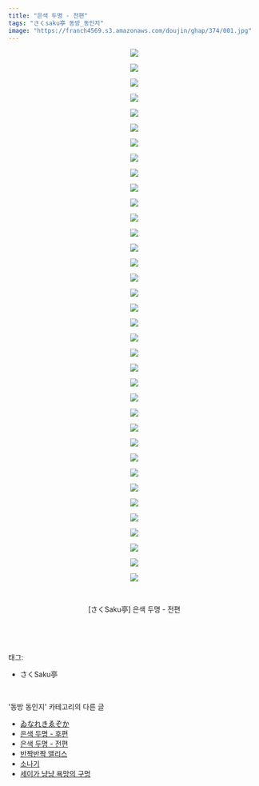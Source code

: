 ```yaml
---
title: "은색 두명 - 전편"
tags: "さくsaku亭 동방_동인지"
image: "https://franch4569.s3.amazonaws.com/doujin/ghap/374/001.jpg"
---
```

<div class="article">
<p style="text-align: center; clear: none; float: none;"><img src="{{ site.imgserver2 }}/ghap/374/001.jpg"/></p>
<p style="text-align: center; clear: none; float: none;"><img src="{{ site.imgserver2 }}/ghap/374/002.jpg"/></p>
<p style="text-align: center; clear: none; float: none;"><img src="{{ site.imgserver2 }}/ghap/374/003.jpg"/></p>
<p style="text-align: center; clear: none; float: none;"><img src="{{ site.imgserver2 }}/ghap/374/004.jpg"/></p>
<p style="text-align: center; clear: none; float: none;"><img src="{{ site.imgserver2 }}/ghap/374/005.jpg"/></p>
<p style="text-align: center; clear: none; float: none;"><img src="{{ site.imgserver2 }}/ghap/374/006.jpg"/></p>
<p style="text-align: center; clear: none; float: none;"><img src="{{ site.imgserver2 }}/ghap/374/007.jpg"/></p>
<p style="text-align: center; clear: none; float: none;"><img src="{{ site.imgserver2 }}/ghap/374/008.jpg"/></p>
<p style="text-align: center; clear: none; float: none;"><img src="{{ site.imgserver2 }}/ghap/374/009.jpg"/></p>
<p style="text-align: center; clear: none; float: none;"><img src="{{ site.imgserver2 }}/ghap/374/010.jpg"/></p>
<p style="text-align: center; clear: none; float: none;"><img src="{{ site.imgserver2 }}/ghap/374/011.jpg"/></p>
<p style="text-align: center; clear: none; float: none;"><img src="{{ site.imgserver2 }}/ghap/374/012.jpg"/></p>
<p style="text-align: center; clear: none; float: none;"><img src="{{ site.imgserver2 }}/ghap/374/013.jpg"/></p>
<p style="text-align: center; clear: none; float: none;"><img src="{{ site.imgserver2 }}/ghap/374/014.jpg"/></p>
<p style="text-align: center; clear: none; float: none;"><img src="{{ site.imgserver2 }}/ghap/374/015.jpg"/></p>
<p style="text-align: center; clear: none; float: none;"><img src="{{ site.imgserver2 }}/ghap/374/016.jpg"/></p>
<p style="text-align: center; clear: none; float: none;"><img src="{{ site.imgserver2 }}/ghap/374/017.jpg"/></p>
<p style="text-align: center; clear: none; float: none;"><img src="{{ site.imgserver2 }}/ghap/374/018.jpg"/></p>
<p style="text-align: center; clear: none; float: none;"><img src="{{ site.imgserver2 }}/ghap/374/019.jpg"/></p>
<p style="text-align: center; clear: none; float: none;"><img src="{{ site.imgserver2 }}/ghap/374/020.jpg"/></p>
<p style="text-align: center; clear: none; float: none;"><img src="{{ site.imgserver2 }}/ghap/374/021.jpg"/></p>
<p style="text-align: center; clear: none; float: none;"><img src="{{ site.imgserver2 }}/ghap/374/022.jpg"/></p>
<p style="text-align: center; clear: none; float: none;"><img src="{{ site.imgserver2 }}/ghap/374/023.jpg"/></p>
<p style="text-align: center; clear: none; float: none;"><img src="{{ site.imgserver2 }}/ghap/374/024.jpg"/></p>
<p style="text-align: center; clear: none; float: none;"><img src="{{ site.imgserver2 }}/ghap/374/025.jpg"/></p>
<p style="text-align: center; clear: none; float: none;"><img src="{{ site.imgserver2 }}/ghap/374/026.jpg"/></p>
<p style="text-align: center; clear: none; float: none;"><img src="{{ site.imgserver2 }}/ghap/374/027.jpg"/></p>
<p style="text-align: center; clear: none; float: none;"><img src="{{ site.imgserver2 }}/ghap/374/028.jpg"/></p>
<p style="text-align: center; clear: none; float: none;"><img src="{{ site.imgserver2 }}/ghap/374/029.jpg"/></p>
<p style="text-align: center; clear: none; float: none;"><img src="{{ site.imgserver2 }}/ghap/374/030.jpg"/></p>
<p style="text-align: center; clear: none; float: none;"><img src="{{ site.imgserver2 }}/ghap/374/031.jpg"/></p>
<p style="text-align: center; clear: none; float: none;"><img src="{{ site.imgserver2 }}/ghap/374/032.jpg"/></p>
<p style="text-align: center; clear: none; float: none;"><img src="{{ site.imgserver2 }}/ghap/374/033.jpg"/></p>
<p style="text-align: center; clear: none; float: none;"><img src="{{ site.imgserver2 }}/ghap/374/034.jpg"/></p>
<p style="text-align: center; clear: none; float: none;"><img src="{{ site.imgserver2 }}/ghap/374/035.jpg"/></p>
<p style="text-align: center; clear: none; float: none;"><img src="{{ site.imgserver2 }}/ghap/374/036.jpg"/></p>
<p style="text-align: center; clear: none; float: none;"><br/></p>
<p style="text-align: center; clear: none; float: none;">[さくSaku亭] 은색 두명 - 전편</p>
<p><br/></p>
</div><br/>
<div class="tagTrail">
<p>태그: </p>
<ul>
<li>さくSaku亭</li>
</ul>
</div><br/>
<div class="another">
<p>'동방 동인지' 카테고리의 다른 글</p>
<ul>
<li><a href="/ghap_376">ゐなれきゑぞか</a></li>
<li><a href="/ghap_375">은색 두명 - 후편</a></li>
<li><a href="/ghap_374">은색 두명 - 전편</a></li>
<li><a href="/ghap_373">반짝반짝 앨리스</a></li>
<li><a href="/ghap_372">소나기</a></li>
<li><a href="/ghap_371">세이가 냥냥 욕망의 구멍</a></li>
</ul>
</div><br/>
<div class="cb_module cb_fluid">
<div class="cb_wrt cb_profile">
</div><!-- commentList close -->
</div><br/>
